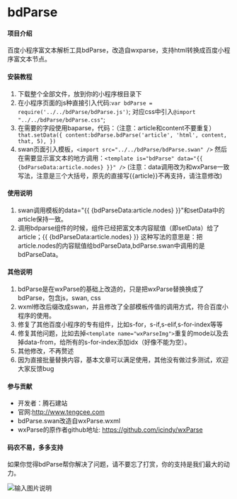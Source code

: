 # bdParse

#### 项目介绍
百度小程序富文本解析工具bdParse，改造自wxparse，支持html转换成百度小程序富文本节点。


#### 安装教程

1. 下载整个全部文件，放到你的小程序根目录下
2. 在小程序页面的js种直接引入代码:`var bdParse = require('../../bdParse/bdParse.js')`;
   对应css中引入`@import "../../bdParse/bdParse.css"`;
3. 在需要的字段使用baparse，代码：（注意：article和content不要重复）
   ` that.setData({
          content:bdParse.bdParse('article', 'html', content, that, 5),
    })`
4. swan页面引入模板，`<import src="../../bdParse/bdParse.swan" />`
  然后在需要显示富文本的地方调用：`<template is="bdParse" data="{{ {bdParseData:article.nodes} }}" />` (注意：data调用改为和wxParse一致写法，注意是三个大括号，原先的直接写{{article}}不再支持，请注意修改)

#### 使用说明

1. swan调用模板的data="{{ {bdParseData:article.nodes} }}"和setData中的article保持一致。
2. 调用bdparse组件的时候，组件已经把富文本内容赋值（即setData）给了article；{{ {bdParseData:article.nodes} }} 这种写法的意思是：把article.nodes的内容赋值给bdParseData,bdParse.swan中调用的是bdParseData。

#### 其他说明

1. bdParse是在wxParse的基础上改造的，只是把wxParse替换换成了bdParse，包含js，swan, css
2. wxml修改后缀改成swan，并且修改了全部模板传值的调用方式，符合百度小程序的使用。
3. 修复了其他百度小程序的专有组件，比如s-for，s-if,s-elif,s-for-index等等
4. 修复其他问题，比如去掉`<template name="wxParseImg">`重复的mode以及去掉data-from，给所有的s-for-index添加idx（好像不能为空）。
5. 其他修改，不再赘述
6. 因为直接批量替换内容，基本文章可以满足使用，其他没有做过多测试，欢迎大家反馈bug


#### 参与贡献

 * 开发者：腾石建站
 * 官网:http://www.tengcee.com
 * bdParse.swan改造自wxParse.wxml
 * wxParse的原作者github地址: https://github.com/icindy/wxParse

#### 码农不易，多多支持

如果你觉得bdParse帮你解决了问题，请不要忘了打赏，你的支持是我们最大的动力。

![输入图片说明](https://images.gitee.com/uploads/images/2018/1005/135406_e0d03cd0_1544331.png "支付二维码.png")